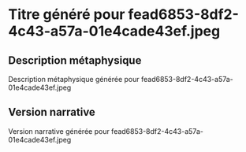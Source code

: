 # Titre généré pour fead6853-8df2-4c43-a57a-01e4cade43ef.jpeg

## Description métaphysique
Description métaphysique générée pour fead6853-8df2-4c43-a57a-01e4cade43ef.jpeg

## Version narrative
Version narrative générée pour fead6853-8df2-4c43-a57a-01e4cade43ef.jpeg
